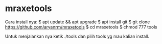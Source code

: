 # mraxetools
Cara install nya:
$ apt update && apt upgrade
$ apt install git
$ git clone https://github.com/aryanrm/mraxetools
$ cd mraxetools
$ chmod 777 tools

Untuk menjalankan nya ketik ./tools dan pilih tools yg mau kalian install.
